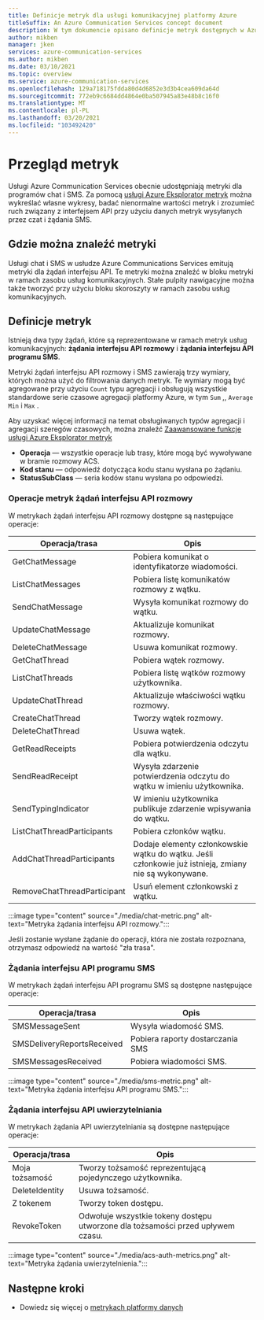 ```yaml
---
title: Definicje metryk dla usługi komunikacyjnej platformy Azure
titleSuffix: An Azure Communication Services concept document
description: W tym dokumencie opisano definicje metryk dostępnych w Azure Portal.
author: mikben
manager: jken
services: azure-communication-services
ms.author: mikben
ms.date: 03/10/2021
ms.topic: overview
ms.service: azure-communication-services
ms.openlocfilehash: 129a718175fdda80d4d6852e3d3b4cea609da64d
ms.sourcegitcommit: 772eb9c6684dd4864e0ba507945a83e48b8c16f0
ms.translationtype: MT
ms.contentlocale: pl-PL
ms.lasthandoff: 03/20/2021
ms.locfileid: "103492420"
---
```

# <a name="metrics-overview"></a>Przegląd metryk

Usługi Azure Communication Services obecnie udostępniają metryki dla programów chat i SMS. Za pomocą [usługi Azure Eksplorator metryk](../../azure-monitor/essentials/metrics-getting-started.md) można wykreślać własne wykresy, badać nienormalne wartości metryk i zrozumieć ruch związany z interfejsem API przy użyciu danych metryk wysyłanych przez czat i żądania SMS.

## <a name="where-to-find-metrics"></a>Gdzie można znaleźć metryki

Usługi chat i SMS w usłudze Azure Communications Services emitują metryki dla żądań interfejsu API. Te metryki można znaleźć w bloku metryki w ramach zasobu usług komunikacyjnych. Stałe pulpity nawigacyjne można także tworzyć przy użyciu bloku skoroszyty w ramach zasobu usług komunikacyjnych.

## <a name="metric-definitions"></a>Definicje metryk

Istnieją dwa typy żądań, które są reprezentowane w ramach metryk usług komunikacyjnych: **żądania interfejsu API rozmowy** i **żądania interfejsu API programu SMS**.

Metryki żądań interfejsu API rozmowy i SMS zawierają trzy wymiary, których można użyć do filtrowania danych metryk. Te wymiary mogą być agregowane przy użyciu `Count` typu agregacji i obsługują wszystkie standardowe serie czasowe agregacji platformy Azure, w tym `Sum` ,, `Average` `Min` i `Max` .

Aby uzyskać więcej informacji na temat obsługiwanych typów agregacji i agregacji szeregów czasowych, można znaleźć [Zaawansowane funkcje usługi Azure Eksplorator metryk](../../azure-monitor/essentials/metrics-charts.md#aggregation)

- **Operacja** — wszystkie operacje lub trasy, które mogą być wywoływane w bramie rozmowy ACS.
- **Kod stanu** — odpowiedź dotycząca kodu stanu wysłana po żądaniu.
- **StatusSubClass** — seria kodów stanu wysłana po odpowiedzi. 


### <a name="chat-api-request-metric-operations"></a>Operacje metryk żądań interfejsu API rozmowy

W metrykach żądań interfejsu API rozmowy dostępne są następujące operacje:

| Operacja/trasa    | Opis                                                                                    |
| -------------------- | ---------------------------------------------------------------------------------------------- |
| GetChatMessage       | Pobiera komunikat o identyfikatorze wiadomości. |
| ListChatMessages     | Pobiera listę komunikatów rozmowy z wątku. |
| SendChatMessage      | Wysyła komunikat rozmowy do wątku. |
| UpdateChatMessage    | Aktualizuje komunikat rozmowy. |
| DeleteChatMessage    | Usuwa komunikat rozmowy. |
| GetChatThread        | Pobiera wątek rozmowy. |
| ListChatThreads      | Pobiera listę wątków rozmowy użytkownika. |
| UpdateChatThread     | Aktualizuje właściwości wątku rozmowy. |
| CreateChatThread     | Tworzy wątek rozmowy. |
| DeleteChatThread     | Usuwa wątek. |
| GetReadReceipts      | Pobiera potwierdzenia odczytu dla wątku. |
| SendReadReceipt      | Wysyła zdarzenie potwierdzenia odczytu do wątku w imieniu użytkownika. |
| SendTypingIndicator           | W imieniu użytkownika publikuje zdarzenie wpisywania do wątku. |
| ListChatThreadParticipants    | Pobiera członków wątku. |
| AddChatThreadParticipants     | Dodaje elementy członkowskie wątku do wątku. Jeśli członkowie już istnieją, zmiany nie są wykonywane. |
| RemoveChatThreadParticipant   | Usuń element członkowski z wątku. |

:::image type="content" source="./media/chat-metric.png" alt-text="Metryka żądania interfejsu API rozmowy.":::

Jeśli zostanie wysłane żądanie do operacji, która nie została rozpoznana, otrzymasz odpowiedź na wartość "zła trasa".

### <a name="sms-api-requests"></a>Żądania interfejsu API programu SMS

W metrykach żądań interfejsu API programu SMS są dostępne następujące operacje:

| Operacja/trasa    | Opis                                                                                    |
| -------------------- | ---------------------------------------------------------------------------------------------- |
| SMSMessageSent       | Wysyła wiadomość SMS. |
| SMSDeliveryReportsReceived     | Pobiera raporty dostarczania SMS |
| SMSMessagesReceived      | Pobiera wiadomości SMS. |


:::image type="content" source="./media/sms-metric.png" alt-text="Metryka żądania interfejsu API programu SMS.":::

### <a name="authentication-api-requests"></a>Żądania interfejsu API uwierzytelniania

W metrykach żądania API uwierzytelniania są dostępne następujące operacje:

| Operacja/trasa    | Opis                                                                                    |
| -------------------- | ---------------------------------------------------------------------------------------------- |
| Moja tożsamość       | Tworzy tożsamość reprezentującą pojedynczego użytkownika. |
| DeleteIdentity       | Usuwa tożsamość. |
| Z tokenem          | Tworzy token dostępu. |
| RevokeToken          | Odwołuje wszystkie tokeny dostępu utworzone dla tożsamości przed upływem czasu. |

:::image type="content" source="./media/acs-auth-metrics.png" alt-text="Metryka żądania uwierzytelnienia.":::

## <a name="next-steps"></a>Następne kroki

- Dowiedz się więcej o [metrykach platformy danych](../../azure-monitor/essentials/data-platform-metrics.md)
